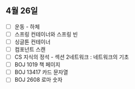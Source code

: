 ## 4월 26일

- [ ] 운동 - 하체
- [ ] 스프링 컨테이너와 스프링 빈
- [ ] 싱글톤 컨테이너
- [ ] 컴포넌트 스캔
- [ ] CS 지식의 정석 - 섹션 2네트워크 : 네트워크의 기초
- [ ] BOJ 1019 책 페이지
- [ ] BOJ 13417 카드 문자열
- [ ] BOJ 2608 로마 숫자